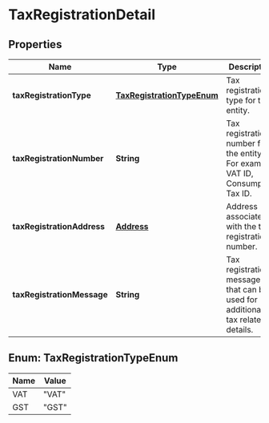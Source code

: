 
# TaxRegistrationDetail

## Properties
Name | Type | Description | Notes
------------ | ------------- | ------------- | -------------
**taxRegistrationType** | [**TaxRegistrationTypeEnum**](#TaxRegistrationTypeEnum) | Tax registration type for the entity. |  [optional]
**taxRegistrationNumber** | **String** | Tax registration number for the entity. For example, VAT ID, Consumption Tax ID. | 
**taxRegistrationAddress** | [**Address**](Address.md) | Address associated with the tax registration number. |  [optional]
**taxRegistrationMessage** | **String** | Tax registration message that can be used for additional tax related details. |  [optional]


<a name="TaxRegistrationTypeEnum"></a>
## Enum: TaxRegistrationTypeEnum
Name | Value
---- | -----
VAT | &quot;VAT&quot;
GST | &quot;GST&quot;



